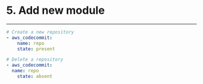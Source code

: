 # 5. Add new module

---

```yaml
# Create a new repository
- aws_codecommit:
    name: repo
    state: present

# Delete a repository
- aws_codecommit:
  name: repo
    state: absent
```